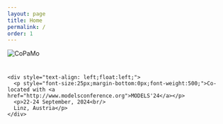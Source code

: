 ```yaml
---
layout: page
title: Home
permalink: /
order: 1
---
```

<div>
 <img src="/assets/copamo-header.png" alt="CoPaMo" class="center"><br/>
</div>

<div style="overflow: hidden;padding: 25px 25px 25px 0;">

	<div style="text-align: left;float:left;">
	  <p style="font-size:25px;margin-bottom:0px;font-weight:500;">Co-located with <a href="http://www.modelsconference.org">MODELS'24</a></p>
	  <p>22-24 September, 2024<br/>
	  Linz, Austria</p>
	</div>
</div>
